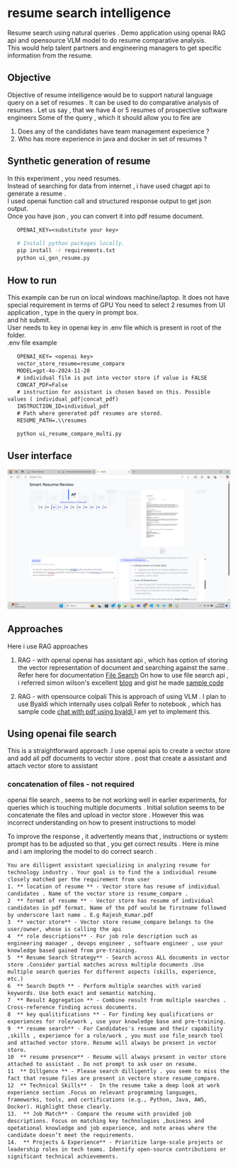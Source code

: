 # resume search intelligence
Resume search using natural queries .  Demo application using openai RAG api and opensource VLM model to do resume comparative analysis.  
This would help talent partners and engineering managers to get specific information from the resume.

## Objective 
Objective of resume intelligence would be to support natural language query on a set of resumes .
It can be used to do comparative analysis of resumes .
Let us say , that we have 4 or 5 resumes of prospective software engineers
Some of the query , which it should allow you to fire are 
1. Does any of the candidates have team management experience ? 
2. Who has more experience in java and docker in set of resumes ?

## Synthetic generation of resume
  In this experiment , you need resumes.  
  Instead of searching for data from internet , i have used chagpt api to generate a resume .  
  I used openai function call and structured response output to get json output.   
  Once you have json , you can convert it into pdf resume document.  

```
   OPENAI_KEY=<substitute your key>
``` 
```bash
   # Install python packages locally.
   pip install -r requirements.txt
   python ui_gen_resume.py
```

## How to run 
  This example can be run on local windows machine/laptop. 
  It does not have special requirement in terms of GPU 
  You need to select 2 resumes from UI application , type in the query in prompt box.  
  and hit submit.  
  User needs to key in openai key in .env file which is present in root of the folder.    
  .env file example

```
   OPENAI_KEY= <openai key>
   vector_store_resume=resume_compare
   MODEL=gpt-4o-2024-11-20
   # individual file is put into vector store if value is FALSE
   CONCAT_PDF=False
   # instruction for assistant is chosen based on this. Possible values ( individual_pdf|concat_pdf)
   INSTRUCTION_ID=individual_pdf
   # Path where generated pdf resumes are stored.
   RESUME_PATH=.\\resumes

``` 
```bash
   python ui_resume_compare_multi.py
```
## User interface
![Demo](demo.png)

## Approaches
Here i use RAG approaches 
1. RAG - with openai
   openai has assistant api , which has option of storing the vector representation of document and searching against the same .
   Refer here for documentation [File Search](https://platform.openai.com/docs/assistants/tools/file-search)
   On how to use file search api , i referred simon wilson's excellent [blog](https://simonwillison.net/2024/Aug/30/openai-file-search/) and gist he made [sample code](https://gist.github.com/simonw/97e29b86540fcc627da4984daf5b7f9f)

2. RAG - with opensource colpali
   This is approach of using VLM . I plan to use Byaldi which internally uses colpali
   Refer to notebook , which has sample code [chat with pdf using byaldi
   ](https://github.com/AnswerDotAI/byaldi/blob/main/examples/chat_with_your_pdf.ipynb)
   I am yet to implement this.

## Using openai file search 
This is a straightforward approach .I use openai apis to create a vector store and add all pdf documents to vector store . post that create a assistant and attach vector store to assistant 

### concatenation of files - not required
openai file search , seems to be not working well in earlier experiments, for queries which is touching multiple documents . Initial solution seems to be concatenate the files and upload in vector store . However this was incorrect understanding on how to present instructions to model 

To improve the response , it advertently means that , instructions or system prompt has to be adjusted so that , you get correct results . Here is mine and i am imploring the model to do correct search .

```
You are dilligent assistant specializing in analyzing resume for technology industry . Your goal is to find the a individual resume closely matched per the requirement from user
1. ** location of resume ** - Vector store has resume of individual candidates . Name of the vector store is resume_compare .
2  ** format of resume ** - Vector store has resume of individual candidates in pdf format. Name of the pdf would be firstname followed by underscore last name . E.g Rajesh_Kumar.pdf
3  ** vector store** - Vector store resume_compare belongs to the user/owner, whose is calling the api 
4  ** role descriptions** - For job role description such as engineering manager , devops engineer , software engineer , use your knowledge based gained from pre-training. 
5  ** Resume Search Strategy** - Search across ALL documents in vector store .Consider partial matches across multiple documents .Use multiple search queries for different aspects (skills, experience, etc.) 
6  ** Search Depth ** - Perform multiple searches with varied keywords. Use both exact and semantic matching.
7  ** Result Aggregation ** - Combine result from multiple searches . Cross-reference finding across documents. 
8  ** key qualitifications ** - For finding key qualifications or experiences for role/work , use your knowledge base and pre-training. 
9  ** resume search** - For Candidates's resume and their capability ,skills , experience for a role/work , you must use file_search tool and attached vector store. Resume will always be present in vector store.
10  ** resume presence** - Resume will always present in vector store attached to assistant . Do not prompt to ask user on resume.
11  ** Dillgence ** - Please search dilligently . you seem to miss the fact that resume files are present in vectore store resume_compare.
12  ** Technical Skills** -  In the resume take a deep look at work experience section .Focus on relevant programming languages, frameworks, tools, and certifications (e.g., Python, Java, AWS, Docker). Highlight these clearly.
13.  ** Job Match** - Compare the resume with provided job descriptions. Focus on matching key technologies ,business and opetational knowledge and job experience, and note areas where the candidate doesn’t meet the requirements.
14.  ** Projects & Experience** - Prioritize large-scale projects or leadership roles in tech teams. Identify open-source contributions or significant technical achievements.
```

